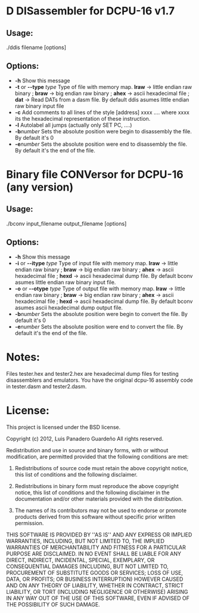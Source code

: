 # D DISassembler for DCPU-16 v1.7 #

## Usage: ##
  ./ddis filename [options]
## Options: ##
* __-h__                   Show this message
* __-t__ or __--type__ *type*  Type of file with memory map. __lraw__ -> little endian raw binary ; __braw__ -> big endian raw binary ; __ahex__ -> ascii hexadecimal file ; __dat__ -> Read DATs from a dasm file. By default ddis asumes little endian raw binary input file
* __-c__                   Add comments to all lines of the style [address] xxxx ....   where xxxx its the hexadecimal representation of these instruction.
* __-l__                   Autolabel all jumps (actually only SET PC, ....)
* __-b__*number*           Sets the absolute position were begin to disassembly the file. By default it's 0
* __-e__*number*           Sets the absolute position were end to disassembly the file. By default it's the end of the file.

# Binary file CONVersor for DCPU-16 (any version) #

## Usage: ##
  ./bconv input_filename output_filename [options]
## Options: ##
* __-h__                   Show this message
* __-i__ or __--itype__ *type* Type of input file with memory map. __lraw__ -> little endian raw binary ; __braw__ -> big endian raw binary ; __ahex__ -> ascii hexadecimal file ; __hexd__ -> ascii hexadecimal dump file. By default bconv asumes little endian raw binary input file.
* __-o__ or __--otype__ *type* Type of output file with memory map. __lraw__ -> little endian raw binary ; __braw__ -> big endian raw binary ; __ahex__ -> ascii hexadecimal file ; __hexd__ -> ascii hexadecimal dump file. By default bconv asumes ascii hexadecimal dump output file.
* __-b__*number*           Sets the absolute position were begin to convert the file. By default it's 0
* __-e__*number*           Sets the absolute position were end to convert the file. By default it's the end of the file.


# Notes: #
Files tester.hex and tester2.hex are hexadecimal dump files for testing disassemblers and emulators. You have the original dcpu-16 assembly code in tester.dasm and tester2.dasm.

# License: #
This project is licensed under the BSD license.

Copyright (c) 2012, Luis Panadero Guardeño
All rights reserved.

Redistribution and use in source and binary forms, with or without
modification, are permitted provided that the following conditions are met:

1. Redistributions of source code must retain the above copyright
   notice, this list of conditions and the following disclaimer.
   
2. Redistributions in binary form must reproduce the above copyright
   notice, this list of conditions and the following disclaimer in the
   documentation and/or other materials provided with the distribution.
   
3. The names of its contributors may not be used to endorse or promote
   products derived from this software without specific prior written permission.

THIS SOFTWARE IS PROVIDED BY <COPYRIGHT HOLDER> ''AS IS'' AND ANY
EXPRESS OR IMPLIED WARRANTIES, INCLUDING, BUT NOT LIMITED TO, THE IMPLIED
WARRANTIES OF MERCHANTABILITY AND FITNESS FOR A PARTICULAR PURPOSE ARE
DISCLAIMED. IN NO EVENT SHALL <COPYRIGHT HOLDER> BE LIABLE FOR ANY
DIRECT, INDIRECT, INCIDENTAL, SPECIAL, EXEMPLARY, OR CONSEQUENTIAL DAMAGES
(INCLUDING, BUT NOT LIMITED TO, PROCUREMENT OF SUBSTITUTE GOODS OR SERVICES;
LOSS OF USE, DATA, OR PROFITS; OR BUSINESS INTERRUPTION) HOWEVER CAUSED AND
ON ANY THEORY OF LIABILITY, WHETHER IN CONTRACT, STRICT LIABILITY, OR TORT
(INCLUDING NEGLIGENCE OR OTHERWISE) ARISING IN ANY WAY OUT OF THE USE OF THIS
SOFTWARE, EVEN IF ADVISED OF THE POSSIBILITY OF SUCH DAMAGE.

